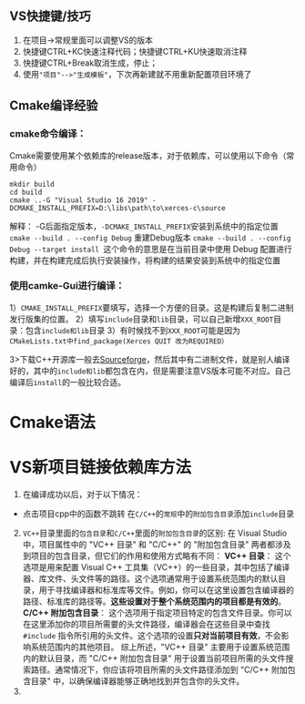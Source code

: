 ## VS快捷键/技巧
1. 在项目->常规里面可以调整VS的版本
2. 快捷键CTRL+KC快速注释代码；快捷键CTRL+KU快速取消注释
3. 快捷键CTRL+Break取消生成，停止；
4. 使用`"项目"-->"生成模板"`，下次再新建就不用重新配置项目环境了
## Cmake编译经验
### cmake命令编译：
Cmake需要使用某个依赖库的release版本，对于依赖库，可以使用以下命令（常用命令）
```Shell
mkdir build
cd build
cmake ..-G "Visual Studio 16 2019" -DCMAKE_INSTALL_PREFIX=D:\libs\path\to\xerces-c\source
```
解释：
-G后面指定版本，`-DCMAKE_INSTALL_PREFIX`安装到系统中的指定位置
`cmake --build . --config Debug` 重建Debug版本
`cmake --build . --config Debug --target install `这个命令的意思是在当前目录中使用 Debug 配置进行构建，并在构建完成后执行安装操作，将构建的结果安装到系统中的指定位置

### 使用camke-Gui进行编译：
1）`CMAKE_INSTALL_PREFIX`要填写，选择一个方便的目录。这是构建后复制二进制发行版集的位置。
2）填写`include`目录和`lib`目录，可以自己新增`XXX_ROOT`目录：包含`include和lib`目录
3）有时候找不到`XXX_ROOT`可能是因为`CMakeLists.txt中find_package(Xerces QUIT 改为REQUIRED）`

3>下载C++开源库一般去[Sourceforge](https://sourceforge.net/)，然后其中有二进制文件，就是别人编译好的，其中的`include和lib`都包含在内，但是需要注意VS版本可能不对应。自己编译后`install`的一般比较合适。

# Cmake语法


# VS新项目链接依赖库方法

1. 在编译成功以后，对于以下情况：
- 点击项目cpp中的函数不跳转
在`C/C++`的`常规`中的`附加包含目录`添加`include`目录
2. `VC++`目录里面的`包含目录`和`C/C++`里面的`附加包含目录`的区别:
在 Visual Studio 中，项目属性中的 "VC++ 目录" 和 "C/C++" 的 "附加包含目录" 两者都涉及到项目的包含目录，但它们的作用和使用方式略有不同：
**VC++ 目录**：
   这个选项是用来配置 Visual C++ 工具集（VC++）的一些目录，其中包括了编译器、库文件、头文件等的路径。这个选项通常用于设置系统范围内的默认目录，用于寻找编译器和标准库等文件。例如，你可以在这里设置包含编译器的路径、标准库的路径等。**这些设置对于整个系统范围内的项目都是有效的**。
**C/C++ 附加包含目录**：
   这个选项用于指定项目特定的包含文件目录。你可以在这里添加你的项目所需要的头文件路径，编译器会在这些目录中查找 `#include` 指令所引用的头文件。这个选项的设置**只对当前项目有效**，不会影响系统范围内的其他项目。
综上所述，"VC++ 目录" 主要用于设置系统范围内的默认目录，而 "C/C++ 附加包含目录" 用于设置当前项目所需的头文件搜索路径。通常情况下，你应该将项目所需的头文件路径添加到 "C/C++ 附加包含目录" 中，以确保编译器能够正确地找到并包含你的头文件。
3. 